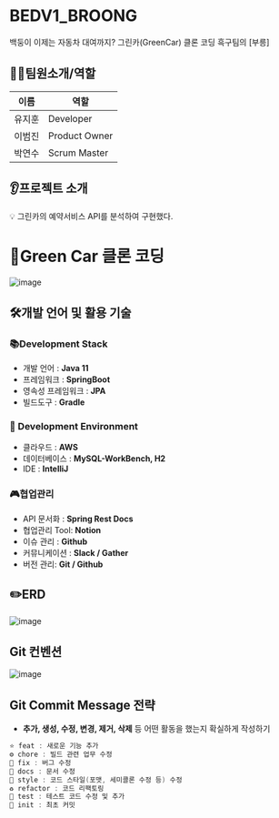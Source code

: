 # BEDV1_BROONG
백둥이 이제는 자동차 대여까지? 그린카(GreenCar) 클론 코딩 흑구팀의 [부릉]

## 👩‍💻팀원소개/역할

| 이름   | 역할          |
| ------ | ------------- |
| 유지훈 | Developer     |
| 이범진 | Product Owner |
| 박연수 | Scrum Master  |

## 👂프로젝트 소개



<aside>
💡  그린카의 예약서비스 API를 분석하여 구현했다.

</aside>

  

# 🌱**Green Car** 클론 코딩

![image](https://user-images.githubusercontent.com/76997939/140790801-2b5722f5-16f4-40cb-9b5f-4f6842d9bfca.png)



## **🛠️개발 언어 및 활용 기술**


### **📚Development Stack**

- 개발 언어 : **Java 11**
- 프레임워크 : **SpringBoot**
- 영속성 프레임워크 : **JPA**
- 빌드도구 : **Gradle**

### **🙌 Development Environment**

- 클라우드 : **AWS**
- 데이터베이스 : **MySQL-WorkBench, H2**
- IDE : **IntelliJ**

### 🎮**협업관리**

- API 문서화 : **Spring Rest Docs**
- 협업관리 Tool: **Notion**
- 이슈 관리 : **Github**
- 커뮤니케이션 : **Slack / Gather**
- 버전 관리: **Git / Github**

## ✏️ERD

![image](https://user-images.githubusercontent.com/76997939/140790970-191d294f-6fd1-488b-ab02-a0b9f19804b4.png)


## Git 컨벤션

![image](https://user-images.githubusercontent.com/76997939/140791063-fbb17d5a-2601-4df2-905c-573cdfdd4eb6.png)


## Git **Commit Message 전략**

- **추가, 생성, 수정, 변경, 제거, 삭제** 등 어떤 활동을 했는지 확실하게 작성하기

```java
⭐ feat : 새로운 기능 추가
⚙️ chore : 빌드 관련 업무 수정
🐞 fix : 버그 수정
📖 docs : 문서 수정
💅 style : 코드 스타일(포맷, 세미콜론 수정 등) 수정
♻️ refactor : 코드 리팩토링
🚦 test : 테스트 코드 수정 및 추가
🎉 init : 최초 커밋 
```
